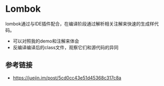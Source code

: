 # Lombok

lombok通过与IDE插件配合，在编译阶段通过解析相关注解来快速的生成样代码。

- 可以对照我的demo和注解来体会
- 反编译编译后的class文件，观察它们和源代码的异同


## 参考链接
- https://juejin.im/post/5cd0cc43e51d45368c317c8a
